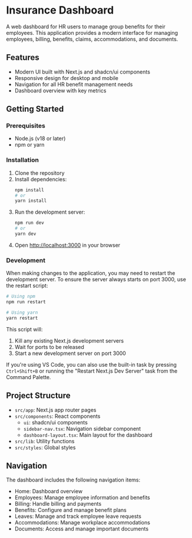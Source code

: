 # Insurance Dashboard

A web dashboard for HR users to manage group benefits for their employees. This application provides a modern interface for managing employees, billing, benefits, claims, accommodations, and documents.

## Features

- Modern UI built with Next.js and shadcn/ui components
- Responsive design for desktop and mobile
- Navigation for all HR benefit management needs
- Dashboard overview with key metrics

## Getting Started

### Prerequisites

- Node.js (v18 or later)
- npm or yarn

### Installation

1. Clone the repository
2. Install dependencies:
   ```bash
   npm install
   # or
   yarn install
   ```
3. Run the development server:
   ```bash
   npm run dev
   # or
   yarn dev
   ```
4. Open [http://localhost:3000](http://localhost:3000) in your browser

### Development

When making changes to the application, you may need to restart the development server. To ensure the server always starts on port 3000, use the restart script:

```bash
# Using npm
npm run restart

# Using yarn
yarn restart
```

This script will:
1. Kill any existing Next.js development servers
2. Wait for ports to be released
3. Start a new development server on port 3000

If you're using VS Code, you can also use the built-in task by pressing `Ctrl+Shift+B` or running the "Restart Next.js Dev Server" task from the Command Palette.

## Project Structure

- `src/app`: Next.js app router pages
- `src/components`: React components
  - `ui`: shadcn/ui components
  - `sidebar-nav.tsx`: Navigation sidebar component
  - `dashboard-layout.tsx`: Main layout for the dashboard
- `src/lib`: Utility functions
- `src/styles`: Global styles

## Navigation

The dashboard includes the following navigation items:

- Home: Dashboard overview
- Employees: Manage employee information and benefits
- Billing: Handle billing and payments
- Benefits: Configure and manage benefit plans
- Leaves: Manage and track employee leave requests
- Accommodations: Manage workplace accommodations
- Documents: Access and manage important documents 